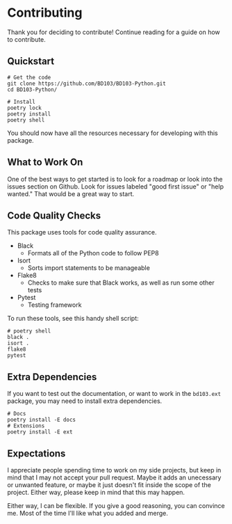 # Contributing

Thank you for deciding to contribute! Continue reading for a guide on how to contribute.

## Quickstart

```shell
# Get the code
git clone https://github.com/BD103/BD103-Python.git
cd BD103-Python/

# Install
poetry lock
poetry install
poetry shell
```

You should now have all the resources necessary for developing with this package.

## What to Work On

One of the best ways to get started is to look for a roadmap or look into the issues section on Github. Look for issues labeled "good first issue" or "help wanted." That would be a great way to start.

## Code Quality Checks

This package uses tools for code quality assurance.

- Black
    - Formats all of the Python code to follow PEP8
- Isort
    - Sorts import statements to be manageable
- Flake8
    - Checks to make sure that Black works, as well as run some other tests
- Pytest
    - Testing framework

To run these tools, see this handy shell script:

```shell
# poetry shell
black .
isort .
flake8
pytest
```

## Extra Dependencies

If you want to test out the documentation, or want to work in the `bd103.ext` package, you may need to install extra dependencies.

```shell
# Docs
poetry install -E docs
# Extensions
poetry install -E ext
```

## Expectations

I appreciate people spending time to work on my side projects, but keep in mind that I may not accept your pull request. Maybe it adds an unecessary or unwanted feature, or maybe it just doesn't fit inside the scope of the project. Either way, please keep in mind that this may happen.

Either way, I can be flexible. If you give a good reasoning, you can convince me. Most of the time I'll like what you added and merge.

